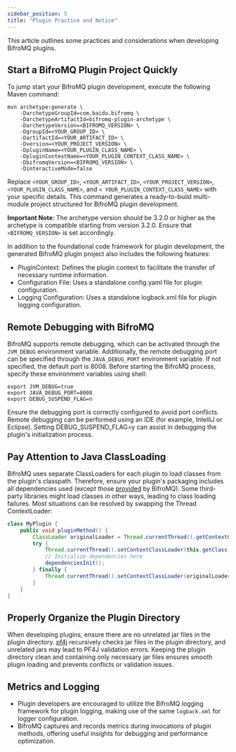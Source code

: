 ```yaml
---
sidebar_position: 5
title: "Plugin Practice and Notice"
---
```


This article outlines some practices and considerations when developing BifroMQ plugins.

## Start a BifroMQ Plugin Project Quickly

To jump start your BifroMQ plugin development, execute the following Maven command:

```
mvn archetype:generate \
    -DarchetypeGroupId=com.baidu.bifromq \
    -DarchetypeArtifactId=bifromq-plugin-archetype \
    -DarchetypeVersion=<BIFROMQ_VERSION> \
    -DgroupId=<YOUR_GROUP_ID> \
    -DartifactId=<YOUR_ARTIFACT_ID> \
    -Dversion=<YOUR_PROJECT_VERSION> \
    -DpluginName=<YOUR_PLUGIN_CLASS_NAME> \
    -DpluginContextName=<YOUR_PLUGIN_CONTEXT_CLASS_NAME> \
    -DbifromqVersion=<BIFROMQ_VERSION> \
    -DinteractiveMode=false
```

Replace `<YOUR_GROUP_ID>`, `<YOUR_ARTIFACT_ID>`, `<YOUR_PROJECT_VERSION>`, `<YOUR_PLUGIN_CLASS_NAME>`,
and `< YOUR_PLUGIN_CONTEXT_CLASS_NAME>` with your specific details. This command generates a ready-to-build multi-module
project structured for BifroMQ plugin development.

**Important Note**: The archetype version should be 3.2.0 or higher as the archetype is compatible starting from version
3.2.0. Ensure that `<BIFROMQ_VERSION>` is set accordingly.

In addition to the foundational code framework for plugin development, the generated BifroMQ plugin project also includes the following features:

* PluginContext: Defines the plugin context to facilitate the transfer of necessary runtime information.
* Configuration File: Uses a standalone config.yaml file for plugin configuration.
* Logging Configuration: Uses a standalone logback.xml file for plugin logging configuration.

## Remote Debugging with BifroMQ

BifroMQ supports remote debugging, which can be activated through the `JVM_DEBUG` environment variable. Additionally, the remote debugging port can be specified through the `JAVA_DEBUG_PORT` environment variable. If not specified, the
default port is 8008. Before starting the BifroMQ process, specify these environment variables using shell:

```shell
export JVM_DEBUG=true
export JAVA_DEBUG_PORT=8008
export DEBUG_SUSPEND_FLAG=n
```

Ensure the debugging port is correctly configured to avoid port conflicts. Remote debugging can be performed using an IDE (for example, IntelliJ or Eclipse). Setting DEBUG_SUSPEND_FLAG=y can assist in debugging the plugin's initialization
process.

## Pay Attention to Java ClassLoading

BifroMQ uses separate ClassLoaders for each plugin to load classes from the plugin's classpath. Therefore, ensure your plugin's packaging includes all dependencies used (except those [provided](intro.md#plugin-deployment) by BifroMQ). Some
third-party libraries might load classes in other ways, leading to class loading failures. Most situations can be resolved by swapping the Thread ContextLoader:

```java
class MyPlugin {
    public void pluginMethod() {
        ClassLoader originalLoader = Thread.currentThread().getContextClassLoader();
        try {
            Thread.currentThread().setContextClassLoader(this.getClass().getClassLoader());
            // Initialize dependencies here  
            dependenciesInit();
        } finally {
            Thread.currentThread().setContextClassLoader(originalLoader);
        }
    }
}
```

## Properly Organize the Plugin Directory

When developing plugins, ensure there are no unrelated jar files in the plugin directory. [pf4j](https://pf4j.org) recursively checks jar files in the plugin directory, and unrelated jars may lead to PF4J validation errors. Keeping the
plugin directory clean and containing only necessary jar files ensures smooth plugin loading and prevents conflicts or validation issues.

## Metrics and Logging

- Plugin developers are encouraged to utilize the BifroMQ logging framework for plugin logging, making use of the same `logback.xml` for logger configuration.
- BifroMQ captures and records metrics during invocations of plugin methods, offering useful insights for debugging and performance optimization.